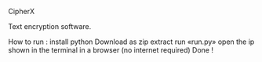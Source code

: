   CipherX

Text encryption software. 

How to run :
install python
Download as zip
extract
run «run.py»
open the ip shown in the terminal in a browser (no internet required)
Done !
